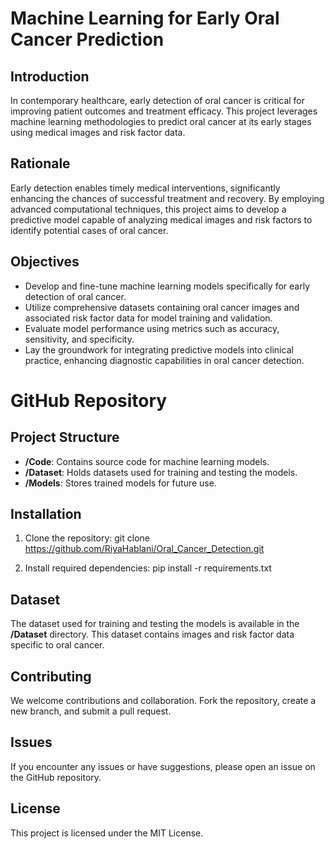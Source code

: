 # Machine Learning for Early Oral Cancer Prediction

## Introduction

In contemporary healthcare, early detection of oral cancer is critical for improving patient outcomes and treatment efficacy. This project leverages machine learning methodologies to predict oral cancer at its early stages using medical images and risk factor data.

## Rationale

Early detection enables timely medical interventions, significantly enhancing the chances of successful treatment and recovery. By employing advanced computational techniques, this project aims to develop a predictive model capable of analyzing medical images and risk factors to identify potential cases of oral cancer.

## Objectives

* Develop and fine-tune machine learning models specifically for early detection of oral cancer.
* Utilize comprehensive datasets containing oral cancer images and associated risk factor data for model training and validation.
* Evaluate model performance using metrics such as accuracy, sensitivity, and specificity.
* Lay the groundwork for integrating predictive models into clinical practice, enhancing diagnostic capabilities in oral cancer detection.

# GitHub Repository

## Project Structure

* **/Code**: Contains source code for machine learning models.
* **/Dataset**: Holds datasets used for training and testing the models.
* **/Models**: Stores trained models for future use.

## Installation

1. Clone the repository:
git clone https://github.com/RiyaHablani/Oral_Cancer_Detection.git

2. Install required dependencies:
pip install -r requirements.txt


## Dataset

The dataset used for training and testing the models is available in the **/Dataset** directory. This dataset contains images and risk factor data specific to oral cancer.

## Contributing

We welcome contributions and collaboration. Fork the repository, create a new branch, and submit a pull request.

## Issues

If you encounter any issues or have suggestions, please open an issue on the GitHub repository.

## License

This project is licensed under the MIT License.

